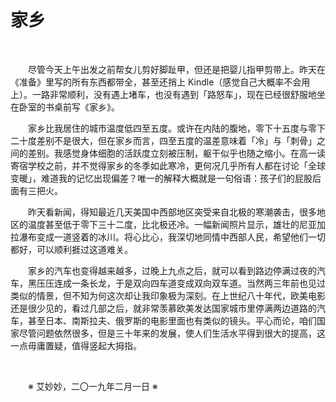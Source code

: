 # 家乡

&emsp;&emsp;

&emsp;&emsp;尽管今天上午出发之前帮女儿剪好脚趾甲，但还是把婴儿指甲剪带上。昨天在《准备》里写的所有东西都带全，甚至还捎上 Kindle（感觉自己大概率不会用上）。一路非常顺利，没有遇上堵车，也没有遇到「路怒车」，现在已经很舒服地坐在卧室的书桌前写《家乡》。

&emsp;&emsp;家乡比我居住的城市温度低四至五度。或许在内陆的腹地，零下十五度与零下二十度差别不是很大，但在家乡而言，四至五度的温差意味着「冷」与「刺骨」之间的差别。我感觉身体细胞的活跃度立刻被压制，躯干似乎也随之缩小。在高一读寄宿学校之前，并不觉得家乡的冬季如此寒冷，更何况几乎所有人都在讨论「全球变暖」，难道我的记忆出现偏差？唯一的解释大概就是一句俗语：孩子们的屁股后面有三把火。

&emsp;&emsp;昨天看新闻，得知最近几天美国中西部地区突受来自北极的寒潮袭击，很多地区的温度甚至低于零下三十二度，比北极还冷。一幅新闻照片显示，雄壮的尼亚加拉瀑布变成一道竖着的冰川。将心比心，我深切地同情中西部人民，希望他们一切都好，可以顺利捱过这道难关。

&emsp;&emsp;家乡的汽车也变得越来越多，过晚上九点之后，就可以看到路边停满过夜的汽车，黑压压连成一条长龙，于是双向四车道变成双向双车道。当然两三年前也见过类似的情景，但不知为何这次却让我印象极为深刻。在上世纪八十年代，欧美电影还是很少见的，看过几部之后，就非常羡慕欧美发达国家城市里停满两边道路的汽车，甚至日本、南斯拉夫、俄罗斯的电影里面也有类似的镜头。平心而论，咱们国家尽管问题依然很多，但是三十年来的发展，使人们生活水平得到很大的提高，这一点毋庸置疑，值得竖起大拇指。

&emsp;&emsp;

&emsp;&emsp;※ 艾妙妙，二〇一九年二月一日 ※